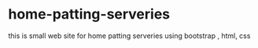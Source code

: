 # home-patting-serveries
this is small web site for home patting serveries using bootstrap , html, css
